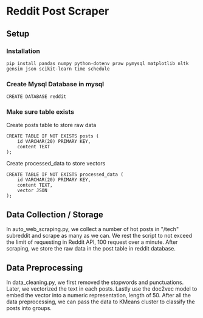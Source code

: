 # Reddit Post Scraper

## Setup

### Installation

```pip install pandas numpy python-dotenv praw pymysql matplotlib nltk gensim json scikit-learn time schedule```

### Create Mysql Database in mysql

```CREATE DATABASE reddit```

### Make sure table exists

Create posts table to store raw data

```
CREATE TABLE IF NOT EXISTS posts (
    id VARCHAR(20) PRIMARY KEY,
    content TEXT
);
```



Create processed_data to store vectors

```
CREATE TABLE IF NOT EXISTS processed_data (
    id VARCHAR(20) PRIMARY KEY,
    content TEXT,
    vector JSON
);
```

## Data Collection / Storage
In auto_web_scraping.py, we collect a number of hot posts in "/tech" subreddit and scrape as many as we can. 
We rest the script to not exceed the limit of requesting in Reddit API, 100 request over a minute.
After scraping, we store the raw data in the post table in reddit database.


## Data Preprocessing
In data_cleaning.py, we first removed the stopwords and punctuations. Later, we vectorized the text in each posts.
Lastly use the doc2vec model to embed the vector into a numeric representation, length of 50.
After all the data preprocessing, we can pass the data to KMeans cluster to classify the posts into groups.
